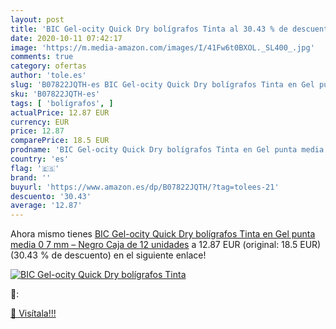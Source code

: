```yaml
---
layout: post
title: 'BIC Gel-ocity Quick Dry bolígrafos Tinta al 30.43 % de descuento'
date: 2020-10-11 07:42:17
image: 'https://m.media-amazon.com/images/I/41Fw6t0BXOL._SL400_.jpg'
comments: true
category: ofertas
author: 'tole.es'
slug: 'B07822JQTH-es BIC Gel-ocity Quick Dry bolígrafos Tinta en Gel punta...'
sku: 'B07822JQTH-es'
tags: [ 'bolígrafos', ]
actualPrice: 12.87 EUR
currency: EUR
price: 12.87
comparePrice: 18.5 EUR
prodname: 'BIC Gel-ocity Quick Dry bolígrafos Tinta en Gel punta media  0 7 mm  – Negro  Caja de 12 unidades'
country: 'es'
flag: '🇪🇸'
brand: ''
buyurl: 'https://www.amazon.es/dp/B07822JQTH/?tag=tolees-21'
descuento: '30.43'
average: '12.87'
---
```


Ahora mismo tienes [BIC Gel-ocity Quick Dry bolígrafos Tinta en Gel punta media  0 7 mm  – Negro  Caja de 12 unidades](https://www.amazon.es/dp/B07822JQTH/?tag=tolees-21) a 12.87 EUR (original: 18.5 EUR) (30.43 %  de descuento) en el siguiente enlace!

[![BIC Gel-ocity Quick Dry bolígrafos Tinta](https://m.media-amazon.com/images/I/41Fw6t0BXOL._SL400_.jpg)](https://www.amazon.es/dp/B07822JQTH/?tag=tolees-21)

🔎:


[🛒 Visítala!!!](https://www.amazon.es/dp/B07822JQTH/?tag=tolees-21)
